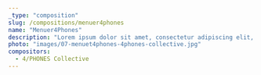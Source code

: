 ```yaml
---
_type: "composition"
slug: /compositions/menuer4phones
name: "Menuer4Phones"
description: "Lorem ipsum dolor sit amet, consectetur adipiscing elit, sed do eiusmod tempor incididunt ut labore et dolore magna aliqua. Ut enim ad minim veniam, quis nostrud exercitation ullamco laboris nisi ut aliquip ex ea commodo consequat. Duis aute irure dolor in reprehenderit in voluptate velit esse cillum dolore eu fugiat nulla pariatur. Excepteur sint occaecat cupidatat non proident, sunt in culpa qui officia deserunt mollit anim id est laborum."
photo: "images/07-menuet4phones-4phones-collective.jpg"
compositors:
  - 4/PHONES Collective
---
```

